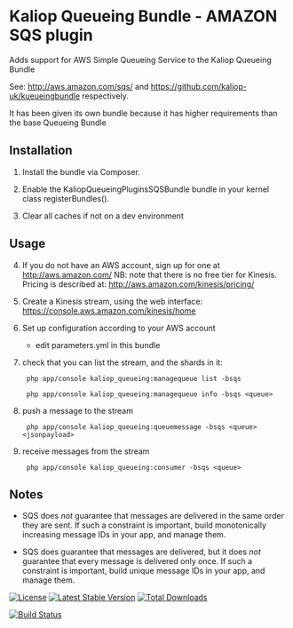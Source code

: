 # Kaliop Queueing Bundle - AMAZON SQS plugin

Adds support for AWS Simple Queueing Service to the Kaliop Queueing Bundle

See: http://aws.amazon.com/sqs/ and https://github.com/kaliop-uk/kueueingbundle respectively.

It has been given its own bundle because it has higher requirements than the base Queueing Bundle


## Installation

1. Install the bundle via Composer.

2. Enable the KaliopQueueingPluginsSQSBundle bundle in your kernel class registerBundles().

3. Clear all caches if not on a dev environment


## Usage

4. If you do not have an AWS account, sign up for one at http://aws.amazon.com/
    NB: note that there is no free tier for Kinesis. Pricing is described at: http://aws.amazon.com/kinesis/pricing/

5. Create a Kinesis stream, using the web interface: https://console.aws.amazon.com/kinesis/home

6. Set up configuration according to your AWS account

    - edit parameters.yml in this bundle
 
7. check that you can list the stream, and the shards in it:
 
        php app/console kaliop_queueing:managequeue list -bsqs
        
        php app/console kaliop_queueing:managequeue info -bsqs <queue>

8. push a message to the stream 

        php app/console kaliop_queueing:queuemessage -bsqs <queue> <jsonpayload>
        
9. receive messages from the stream

        php app/console kaliop_queueing:consumer -bsqs <queue>


## Notes

* SQS does *not* guarantee that messages are delivered in the same order they are sent.
    If such a constraint is important, build monotonically increasing message IDs in your app, and manage them.

* SQS does guarantee that messages are delivered, but it does *not* guarantee that every message is delivered only once.
    If such a constraint is important, build unique message IDs in your app, and manage them. 


[![License](https://poser.pugx.org/kaliop/queueingbundle-sqs/license)](https://packagist.org/packages/kaliop/queueingbundle-sqs)
[![Latest Stable Version](https://poser.pugx.org/kaliop/queueingbundle-sqs/v/stable)](https://packagist.org/packages/kaliop/queueingbundle-sqs)
[![Total Downloads](https://poser.pugx.org/kaliop/queueingbundle-sqs/downloads)](https://packagist.org/packages/kaliop/queueingbundle-sqs)

[![Build Status](https://travis-ci.org/kaliop-uk/queueingbundle-sqs.svg?branch=master)](https://travis-ci.org/kaliop-uk/queueingbundle-sqs)
